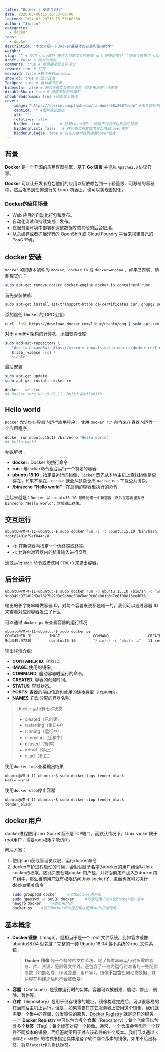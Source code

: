 ```yaml
---
title: "Docker | 安装与运行"
date: 2020-06-08T15:15:53+08:00
lastmod: 2024-02-29T15:15:53+08:00
author: "Jeason"
categories:
  - docker
tags:
  - docker
description: "本文介绍一下Docker最基本的安装和使用命令"
weight:
slug: "" # 使用 slug属性 来作为当前文章的有效 url 的末尾部分 ；如果没有提供 slug 则使用 title 代替。
draft: false # 是否为草稿
comments: true # 本页面是否显示评论
reward: true # 打赏
mermaid: false #是否开启mermaid
showToc: true # 显示目录
TocOpen: true # 自动展开目录
hidemeta: false # 是否隐藏文章的元信息，如发布日期、作者等
disableShare: true # 底部不显示分享栏
showbreadcrumbs: true #顶部显示路径
cover:
    image: "https://source.unsplash.com/random/400x200?code" #图片路径例如：posts/tech/123/123.png
    caption: "" #图片底部描述
    alt: ""
    relative: false
    hidden: true         # 隐藏cover图片，但是不在格式化数据中隐藏
    hiddenInList: false   # 在列表页和文章内容页隐藏cover图片
    hiddenInSingle: true # 只在文章内容页隐藏cover图片
---
```


## 背景  

**Docker** 是一个开源的应用容器引擎，基于 **Go 语言** 并遵从 `Apache2.0` 协议开源。  

**Docker** 可以让开发者打包他们的应用以及依赖包到一个轻量级、可移植的容器中，然后发布到任何流行的 Linux 机器上，也可以实现虚拟化。  

### Docker的应用场景  

+ Web 应用的自动化打包和发布。  
+ 自动化测试和持续集成、发布。  
+ 在服务型环境中部署和调整数据库或其他的后台应用。  
+ 从头编译或者扩展现有的 OpenShift 或 Cloud Foundry 平台来搭建自己的 PaaS 环境。  

## docker 安装  
 
`Docker` 的旧版本被称为 `docker`，`docker.io` 或 `docker-engine` 。如果已安装，请卸载它们：  

```sh
sudo apt-get remove docker docker-engine docker.io containerd runc
```

首先安装依赖:  

```sh
sudo apt-get install apt-transport-https ca-certificates curl gnupg2 software-properties-common
```

添加信任 Docker 的 GPG 公钥:  

```sh
curl -fsSL https://download.docker.com/linux/ubuntu/gpg | sudo apt-key add -
```

对于 amd64 架构的计算机，添加软件仓库:  

```sh
sudo add-apt-repository \
   "deb [arch=amd64] https://mirrors.tuna.tsinghua.edu.cn/docker-ce/linux/ubuntu \
   $(lsb_release -cs) \
   stable"
```

最后安装  

```sh
sudo apt-get update
sudo apt-get install docker-ce
```

```sh
docker --version
## Docker version 19.03.11, build 42e35e61f3
```

## Hello world  

`Docker` 允许你在容器内运行应用程序， 使用 `docker run` 命令来在容器内运行一个应用程序。  

```sh
docker run ubuntu:15.10 /bin/echo "Hello world"
## hello world
```

参数解析：  
+ **docker** : Docker 的执行命令  
+ **run** : 与`docker`命令组合运行一个特定的容器  
+ **ubuntu:15.10** : 指定要运行的镜像，`Docker` 首先从本地主机上查找镜像是否存在，如果不存在，`Docker` 就会从镜像仓库 `Docker Hub` 下载公共镜像。  
+ **/bin/echo "Hello world"** : 在启动的容器里执行的命令  

连起来就是：`Docker 以 ubuntu15.10 镜像创建一个新容器，然后在容器里执行 bin/echo "Hello world"，然后输出结果。`  

## 交互运行  

```sh
ubuntu@VM-0-11-ubuntu:~$ sudo docker run -i -t ubuntu:15.10 /bin/bash
root@2401df9ef044:/# 
```

+ **-t**: 在新容器内指定一个伪终端或终端。  
+ **-i**: 允许你对容器内的标准输入进行交互。  

通过运行 `exit` 命令或者使用 `CTRL+D` 来退出容器。  

## 后台运行  

```sh
ubuntu@VM-0-11-ubuntu:~$ sudo docker run -d ubuntu:15.10 /bin/sh -c "while true; do echo hello world; sleep 1; done"
9db349c972802d3a7627b27d3c9eb0c58888ad0c80a001b5d7e6f08813eed876
```

输出的长字符串叫做容器 ID，对每个容器来说都是唯一的，我们可以通过容器 ID 来查看对应的容器发生了什么  

可以通过 `docker ps` 来查看容器的运行情况  

```sh
ubuntu@VM-0-11-ubuntu:~$ sudo docker ps
CONTAINER ID        IMAGE               COMMAND                  CREATED             STATUS              PORTS               NAMES
9db349c97280        ubuntu:15.10        "/bin/sh -c 'while t…"   11 seconds ago      Up 10 seconds                           tender_black
```

输出详情介绍:  

+ **CONTAINER ID**: 容器 ID。  
+ **IMAGE**: 使用的镜像。  
+ **COMMAND**: 启动容器时运行的命令。  
+ **CREATED**: 容器的创建时间。  
+ **STATUS**: 容器状态。  
+ **PORTS**: 容器的端口信息和使用的连接类型（tcp\udp）。  
+ **NAMES**: 自动分配的容器名称。  

> docker 运行有七种状态  
> + created（已创建）  
> + restarting（重启中）  
> + running（运行中）  
> + removing（迁移中）  
> + paused（暂停）  
> + exited（停止）  
> + dead（死亡）  

使用`docker logs`查看输出结果  

```sh
ubuntu@VM-0-11-ubuntu:~$ sudo docker logs tender_black
hello world
```

使用`docker stop`停止容器  

```sh
ubuntu@VM-0-11-ubuntu:~$ sudo docker stop tender_black
tender_black
```

## docker 用户  

docker进程使用Unix Socket而不是TCP端口。而默认情况下，Unix socket属于root用户，需要root权限才能访问。  

解决方案：  
1. 使用sudo获取管理员权限，运行docker命令  
2. docker守护进程启动的时候，会默认赋予名字为docker的用户组读写Unix socket的权限，因此只要创建docker用户组，并将当前用户加入到docker用户组中，那么当前用户就有权限访问Unix socket了，进而也就可以执行docker相关命令  
   ```sh
   sudo groupadd docker     #添加docker用户组
   sudo gpasswd -a $USER docker     #将登陆用户加入到docker用户组中
   newgrp docker     #更新用户组
   docker ps    #测试docker命令是否可以使用sudo正常使用
   ```

## 基本概念  

+ **Docker 镜像**（Image），就相当于是一个 root 文件系统。比如官方镜像 ubuntu:18.04 就包含了完整的一套 Ubuntu 18.04 最小系统的 root 文件系统。  
  > **Docker 镜像** 是一个特殊的文件系统，除了提供容器运行时所需的程序、库、资源、配置等文件外，还包含了一些为运行时准备的一些配置参数（如匿名卷、环境变量、用户等）。镜像**不包含**任何动态数据，其内容在构建之后也不会被改变。
+ **容器**（Container）是镜像运行时的实体。容器可以被创建、启动、停止、删除、暂停等。  
+ **仓库**（Repository）是用于储存镜像的地址。镜像构建完成后，可以很容易的在当前宿主机上运行，但是，如果需要在其它服务器上使用这个镜像，我们就需要一个集中的存储、分发镜像的服务，[Docker Registry]() 就是这样的服务。一个 **Docker Registry** 中可以包含多个**仓库**（Repository）；每个仓库可以包含多个**标签**（Tag）；每个标签对应一个镜像。通常，一个仓库会包含同一个软件不同版本的镜像，而标签就常用于对应该软件的各个版本。我们可以通过 `<仓库名>:<标签>` 的格式来指定具体是这个软件哪个版本的镜像。如果不给出标签，将以`latest`作为默认标签。  
